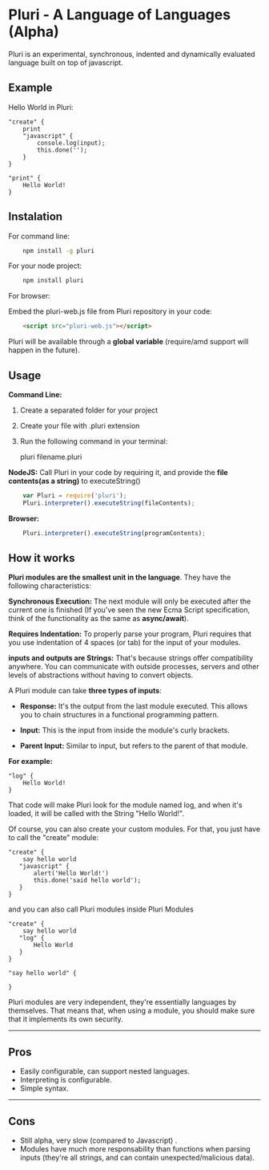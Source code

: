 Pluri -  A Language of Languages (Alpha)
===================


Pluri is an experimental, synchronous, indented and dynamically evaluated language built on top of javascript.

Example
-------
  Hello World in Pluri:

    "create" {
        print
        "javascript" {
            console.log(input);
            this.done('');
        }
    }
    
    "print" {
        Hello World!
    }
      
    

Instalation
------------
For command line:

```cmd
    npm install -g pluri
```    

For your node project:

```cmd
    npm install pluri
```

For browser:

Embed the pluri-web.js file from Pluri repository in your code:

```html
    <script src="pluri-web.js"></script>
```

Pluri will be available through a **global variable** (require/amd support will happen in the future).  

Usage
-----

**Command Line:**

 1. Create a separated folder for your project
 2. Create your file with .pluri extension
 3. Run the following command in your terminal:

    pluri filename.pluri

**NodeJS:**
Call Pluri in your code by requiring it, and provide the **file contents(as a string)** to executeString()

```javascript
    var Pluri = require('pluri');
    Pluri.interpreter().executeString(fileContents);
```

    
**Browser:**

```javascript
    Pluri.interpreter().executeString(programContents);
```


How it works
------------
**Pluri modules are the smallest unit in the language**. They have the following characteristics:   

**Synchronous Execution:** The next module will only be executed after the current one is finished (If you've seen the new Ecma Script specification, think of the functionality as the same as **async/await**).

 **Requires Indentation:** To properly parse your program, Pluri requires that you use indentation of 4 spaces (or tab) for the input of your modules.

**inputs and outputs are Strings:** That's because strings offer compatibility anywhere. You can communicate with outside processes, servers and other levels of abstractions without having to convert objects.

A Pluri module can take **three types of inputs**:

 - **Response:** It's the output from the last module executed. This allows you to chain structures in a functional programming pattern.

 - **Input:** This is the input from inside the module's curly brackets.

 - **Parent Input:** Similar to input, but refers to the parent of that module.

**For example:**

    "log" {
        Hello World!
    }

That code will make Pluri look for the module named log, and when it's loaded, it will be called with the String "Hello World!".


Of course, you can also create your custom modules. For that, you just have to call the "create" module:

    "create" {
        say hello world
       "javascript" {
           alert('Hello World!')
           this.done('said hello world');
       }    
    }

and you can also call Pluri modules inside Pluri Modules

    "create" {
        say hello world
       "log" {
           Hello World
       }    
    }

    "say hello world" {

    }

Pluri modules are very independent, they're essentially languages by themselves. That means that, when using a module, you should make sure that it implements its own security.



----------


Pros
-------------

 - Easily configurable, can support nested languages.
 - Interpreting is configurable. 
 - Simple syntax.

----------


Cons
-------------------

 - Still alpha, very slow (compared to Javascript) .
 - Modules have much more responsability than functions when parsing inputs (they're all strings, and can contain unexpected/malicious data).